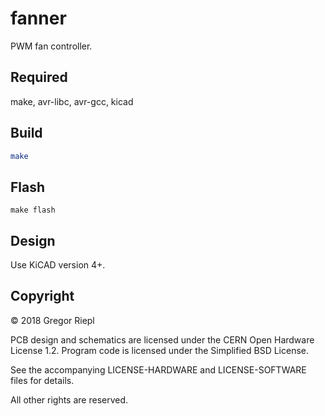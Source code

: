 # fanner

PWM fan controller.

## Required
make, avr-libc, avr-gcc, kicad

## Build

```bash
make
```

## Flash

```
make flash
```

## Design

Use KiCAD version 4+.

## Copyright

© 2018 Gregor Riepl

PCB design and schematics are licensed under the CERN Open Hardware License 1.2.
Program code is licensed under the Simplified BSD License.

See the accompanying LICENSE-HARDWARE and LICENSE-SOFTWARE files for details.

All other rights are reserved.
